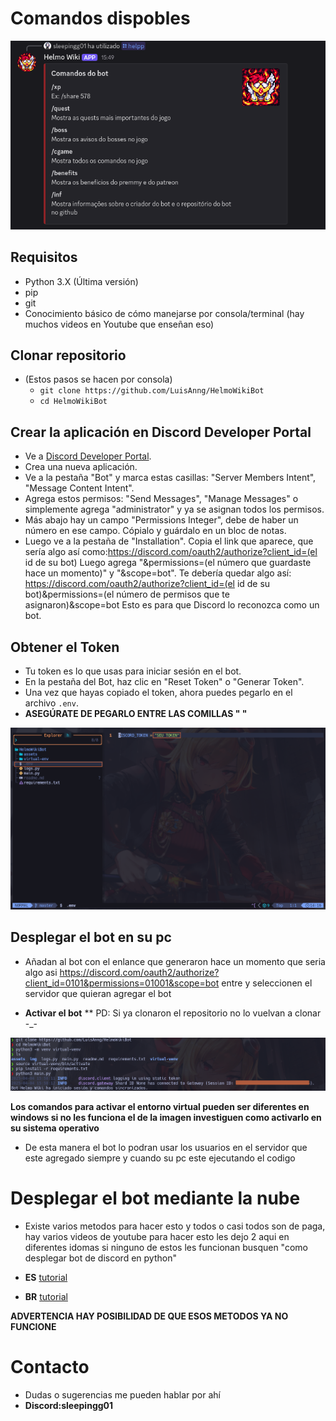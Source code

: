 # Comandos dispobles
![como usar](/img/como-usar.png)

## Requisitos
* Python 3.X (Última versión)
* pip
* git
* Conocimiento básico de cómo manejarse por consola/terminal (hay muchos videos en Youtube que enseñan eso)

## Clonar repositorio
* (Estos pasos se hacen por consola)
  * `git clone https://github.com/LuisAnng/HelmoWikiBot`
  * `cd HelmoWikiBot`

## Crear la aplicación en Discord Developer Portal
* Ve a [Discord Developer Portal](https://discordapp.com/developers/applications/).
* Crea una nueva aplicación.
* Ve a la pestaña "Bot" y marca estas casillas: "Server Members Intent", "Message Content Intent".
* Agrega estos permisos: "Send Messages", "Manage Messages" o simplemente agrega "administrator" y ya se asignan todos los permisos.
* Más abajo hay un campo "Permissions Integer", debe de haber un número en ese campo. Cópialo y guárdalo en un bloc de notas.
* Luego ve a la pestaña de "Installation". Copia el link que aparece, que sería algo así como:https://discord.com/oauth2/authorize?client_id=(el id de su bot) Luego agrega "&permissions=(el número que guardaste hace un momento)" y "&scope=bot". Te debería quedar algo así: https://discord.com/oauth2/authorize?client_id=(el id de su bot)&permissions=(el número de permisos que te asignaron)&scope=bot Esto es para que Discord lo reconozca como un bot.

## Obtener el Token
* Tu token es lo que usas para iniciar sesión en el bot.
* En la pestaña del Bot, haz clic en "Reset Token" o "Generar Token".
* Una vez que hayas copiado el token, ahora puedes pegarlo en el archivo `.env`.
* **ASEGÚRATE DE PEGARLO ENTRE LAS COMILLAS " "**

![Ejemplo de Token](img/Token-ejemplo.png)

## Desplegar el bot en su pc
* Añadan al bot con el enlance que generaron hace un momento que seria algo asi https://discord.com/oauth2/authorize?client_id=0101&permissions=01001&scope=bot entre y seleccionen el servidor que quieran agregar el bot 
- **Activar el bot**
** PD: Si ya clonaron el repositorio no lo vuelvan a clonar -_-
<img src="/img/ejecutarbot.png" />

**Los comandos para activar el entorno virtual pueden ser diferentes en windows si no les funciona el de la imagen investiguen como activarlo en su sistema operativo**
* De esta manera el bot lo podran usar los usuarios en el servidor que este agregado siempre y cuando su pc  este ejecutando el codigo
# Desplegar el bot mediante la nube
* Existe varios metodos para hacer esto y todos o casi todos son de paga,  hay varios videos de youtube para hacer esto les dejo 2 aqui en diferentes idomas si ninguno de estos les funcionan busquen "como desplegar bot de discord en python" 
- **ES** [tutorial](https://youtu.be/2zf1hjGFCgU?si=wxXFhpuimSL6VQ1f) 

- **BR** [tutorial](https://youtu.be/WdlJi5j4pps?si=IonkN3WIRGoJ7paO&t=284) 

**ADVERTENCIA HAY POSIBILIDAD DE QUE ESOS METODOS YA NO FUNCIONE**

# Contacto
* Dudas o sugerencias me pueden hablar por ahí
* **Discord:sleepingg01** 
